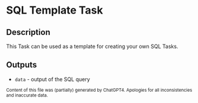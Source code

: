 # SQL Template Task
## Description
This Task can be used as a template for creating your own SQL Tasks.

## Outputs
- `data` - output of the SQL query

<sub>Content of this file was (partially) generated by ChatGPT4. Apologies for all inconsistencies and inaccurate data.</sub>